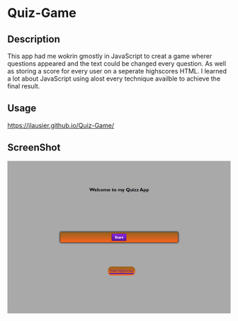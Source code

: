 # Quiz-Game

## Description
This app had me wokrin gmostly in JavaScript to creat a game wherer questions appeared and the text could be changed every question. As well as storing a score for every  user on a seperate highscores HTML. I learned a lot about JavaScript using alost every technique availble to achieve the final result.

## Usage
https://jlausier.github.io/Quiz-Game/


## ScreenShot

![Screenshot](./assets/127.0.0.1_5500_index.html.png)